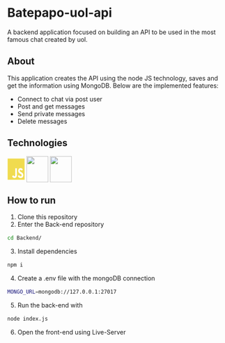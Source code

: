 # Batepapo-uol-api

A backend application focused on building an API to be used in the most famous chat created by uol.

## About

This application creates the API using the node JS technology, saves and get the information using MongoDB. Below are the implemented features:

- Connect to chat via post user
- Post and get messages
- Send private messages
- Delete messages

## Technologies

<div>
    <img align="center" height="50" width="40"src="https://raw.githubusercontent.com/devicons/devicon/master/icons/javascript/javascript-plain.svg" />
    <img align="center" height="60" width="50" src="https://cdn.jsdelivr.net/gh/devicons/devicon/icons/nodejs/nodejs-original.svg" />
    <img align="center" height="60" width="50" src="https://cdn.jsdelivr.net/gh/devicons/devicon/icons/mongodb/mongodb-original-wordmark.svg" />

</div>

## How to run
1. Clone this repository
2. Enter the Back-end repository
```bash
cd Backend/
```
3. Install dependencies
```bash
npm i
```
4. Create a .env file with the mongoDB connection
```bash
MONGO_URL=mongodb://127.0.0.1:27017
```
5. Run the back-end with
```bash
node index.js
```
6. Open the front-end using Live-Server
